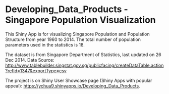 # Developing_Data_Products - Singapore Population Visualization

This Shiny App is for visualizing Singapore Population and Population Structure from year 1960 to 2014. The total number of population parameters used in the statistics is 18.

The dataset is from Singapore Department of Statistics, last updated on 26 Dec 2014.
Data Source: http://www.tablebuilder.singstat.gov.sg/publicfacing/createDataTable.action?refId=1347&exportType=csv

The project is on Shiny User Showcase page (Shiny Apps with popular appeal): https://ychua9.shinyapps.io/Developing_Data_Products.
